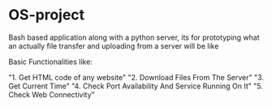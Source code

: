 # OS-project
Bash based application along with a python server, its for prototyping what an actually file transfer and uploading from a server will be like

Basic Functionalities like: 

"1. Get HTML code of any website"
"2. Download Files From The Server"
"3. Get Current Time"
"4. Check Port Availability And Service Running On It"
"5. Check Web Connectivity"
